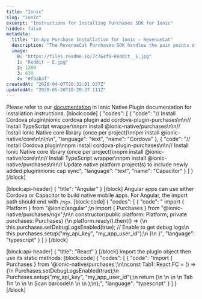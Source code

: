 ```yaml
---
title: "Ionic"
slug: "ionic"
excerpt: "Instructions for Installing Purchases SDK for Ionic"
hidden: false
metadata: 
  title: "In-App Purchase Installation for Ionic – RevenueCat"
  description: "The RevenueCat Purchases SDK handles the pain points of in-app purchases and subscriptions for Ionic, so you can get back to building your app."
  image: 
    0: "https://files.readme.io/7c764f9-Reddit__E.jpg"
    1: "Reddit – E.jpg"
    2: 1200
    3: 630
    4: "#fbabaf"
createdAt: "2020-04-07T20:32:01.037Z"
updatedAt: "2020-05-20T18:20:37.111Z"
---
```

Please refer to our [documentation](https://ionicframework.com/docs/native/purchases) in Ionic Native Plugin documentation for installation instructions.
[block:code]
{
  "codes": [
    {
      "code": "// Install Cordova plugin\nionic cordova plugin add cordova-plugin-purchases\n\n// Install TypeScript wrapper\nnpm install @ionic-native/purchases\n\n// Install Ionic Native core library (once per project)\nnpm install @ionic-native/core\n\n\n\n",
      "language": "text",
      "name": "Cordova"
    },
    {
      "code": "// Install Cordova plugin\nnpm install cordova-plugin-purchases\n\n// Install Ionic Native core library (once per project)\nnpm install @ionic-native/core\n\n// Install TypeScript wrapper\nnpm install @ionic-native/purchases\n\n// Update native platform project(s) to include newly added plugin\nionic cap sync",
      "language": "text",
      "name": "Capacitor"
    }
  ]
}
[/block]

[block:api-header]
{
  "title": "Angular"
}
[/block]
Angular apps can use either Cordova or Capacitor to build native mobile apps. For Angular, the import path should end with `/ngx`.
[block:code]
{
  "codes": [
    {
      "code": " import { Platform } from \"@ionic/angular\";\n import { Purchases } from \"@ionic-native/purchases/ngx\";\n\n constructor(public platform: Platform, private purchases: Purchases) {\n     platform.ready().then(() => {\n         this.purchases.setDebugLogsEnabled(true); // Enable to get debug logs\n         this.purchases.setup(\"my_api_key\", \"my_app_user_id\");\n     }\n }",
      "language": "typescript"
    }
  ]
}
[/block]

[block:api-header]
{
  "title": "React"
}
[/block]
Import the plugin object then use its static methods:
[block:code]
{
  "codes": [
    {
      "code": "import { Purchases } from '@ionic-native/purchases';\n\nconst Tab1: React.FC = () => {\n  Purchases.setDebugLogsEnabled(true);\n  Purchases.setup(\"my_api_key\", \"my_app_user_id\");\n  return (\n    <IonPage>\n      <IonHeader>\n        <IonToolbar>\n          <IonTitle>Tab 1</IonTitle>\n        </IonToolbar>\n      </IonHeader>\n      <IonContent>\n        <IonButton onClick={openScanner}>Scan barcode</IonButton>\n      </IonContent>\n    </IonPage>\n  );\n};",
      "language": "typescript"
    }
  ]
}
[/block]